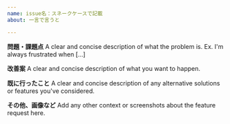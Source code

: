 ```yaml
---
name: issue名：スネークケースで記載
about: 一言で言うと

---
```


**問題・課題点**
A clear and concise description of what the problem is. Ex. I'm always frustrated when [...]

**改善案**
A clear and concise description of what you want to happen.

**既に行ったこと**
A clear and concise description of any alternative solutions or features you've considered.

**その他、画像など**
Add any other context or screenshots about the feature request here.
